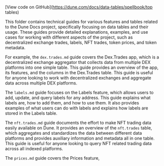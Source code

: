 [View code on GitHub](https://dune.com/docs/data-tables/spellbook/top tables)

This folder contains technical guides for various features and tables related to the Dune Docs project, specifically focusing on data tables and their usage. These guides provide detailed explanations, examples, and use cases for working with different aspects of the project, such as decentralized exchange trades, labels, NFT trades, token prices, and token metadata.

For example, the `dex.trades.md` guide covers the Dex.Trades app, which is a decentralized exchange aggregator that collects data from multiple DEX platforms into one simple table. This guide provides an overview of the app, its features, and the columns in the Dex.Trades table. This guide is useful for anyone looking to work with decentralized exchanges and aggregate data across multiple DEX platforms.

The `labels.md` guide focuses on the Labels feature, which allows users to add, update, and query labels for any address. This guide explains what labels are, how to add them, and how to use them. It also provides examples of what users can do with labels and explains how labels are stored in the Labels table.

The `nft.trades.md` guide documents the effort to make NFT trading data easily available on Dune. It provides an overview of the `nft.trades` table, which aggregates and standardizes the data between different data platforms and provides auxiliary information and metadata all in one table. This guide is useful for anyone looking to query NFT related trading data across all indexed platforms.

The `prices.md` guide covers the Prices feature,

